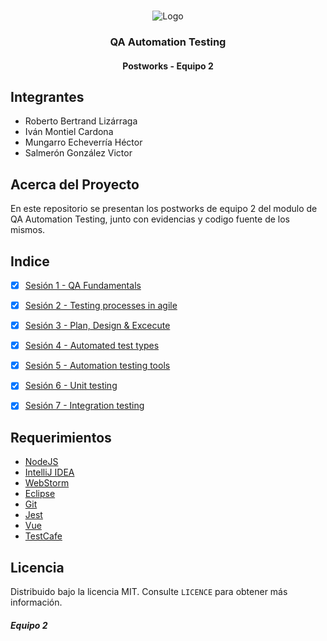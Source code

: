 <!-- PROJECT LOGO -->
<br />
<p align="center">
  <a>
    <img src="https://upload.wikimedia.org/wikipedia/commons/4/43/Cognizant_logo_2022.svg" alt="Logo">
  </a>

<h3 align="center">QA Automation Testing</h3>
<h4 align="center">Postworks - Equipo 2</h4>

## Integrantes

* Roberto Bertrand Lizárraga
* Iván Montiel Cardona
* Mungarro Echeverría Héctor
* Salmerón González Victor

## Acerca del Proyecto
En este repositorio se presentan los postworks de equipo 2 del modulo de QA Automation Testing, junto con evidencias y 
codigo fuente de los mismos.

## Indice

- [X] [Sesión 1 - QA Fundamentals](https://github.com/victorjair/bedupostwork/tree/master/Sesion%201)
- [X] [Sesión 2 - Testing processes in agile](https://github.com/begeistert/microcontrollers-ccs-c-compiler/tree/main/src/standard_io)
- [X] [Sesión 3 - Plan, Design & Excecute](https://github.com/begeistert/microcontrollers-ccs-c-compiler/tree/main/src/display_7_seg_0-99)
- [X] [Sesión 4 - Automated test types](https://github.com/begeistert/microcontrollers-ccs-c-compiler/tree/main/src/display-LCD)
- [X] [Sesión 5 - Automation testing tools](https://github.com/begeistert/microcontrollers-ccs-c-compiler/tree/main/src/teclado_matricial)
- [X] [Sesión 6 - Unit testing](https://github.com/begeistert/microcontrollers-ccs-c-compiler/tree/main/src/interrupcion_rb0)
- [X] [Sesión 7 - Integration testing](https://github.com/begeistert/microcontrollers-ccs-c-compiler/tree/main/src/timer_0)


## Requerimientos

- [NodeJS](http://www.ccsinfo.com/content.php?page=compilers)
- [IntelliJ IDEA](https://www.labcenter.com/)
- [WebStorm](http://www.ccsinfo.com/content.php?page=compilers)
- [Eclipse](https://www.labcenter.com/)
- [Git](https://www.labcenter.com/)
- [Jest](http://www.ccsinfo.com/content.php?page=compilers)
- [Vue](https://www.labcenter.com/)
- [TestCafe](http://www.ccsinfo.com/content.php?page=compilers)

## Licencia
Distribuido bajo la licencia MIT. Consulte `LICENCE` para obtener más información.

##### Equipo 2

